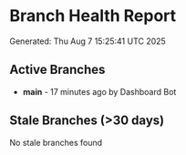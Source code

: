 # Branch Health Report
Generated: Thu Aug  7 15:25:41 UTC 2025

## Active Branches
- **main** - 17 minutes ago by Dashboard Bot

## Stale Branches (>30 days)
No stale branches found

